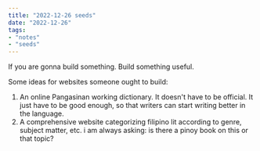 ```yaml
---
title: "2022-12-26 seeds"
date: "2022-12-26"
tags:
- "notes"
- "seeds"
---
```


If you are gonna build something. Build something useful.

Some ideas for websites someone ought to build:

1. An online Pangasinan working dictionary. It doesn't have to be official. It just have to be good enough, so that writers can start writing better in the language.
2. A comprehensive website categorizing filipino lit according to genre, subject matter, etc. i am always asking: is there a pinoy book on this or that topic?
